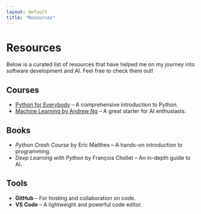 ```yaml
---
layout: default
title: "Resources"
---
```


# Resources

Below is a curated list of resources that have helped me on my journey into software development and AI. Feel free to check them out!

## Courses
- [Python for Everybody](https://www.coursera.org/specializations/python) – A comprehensive introduction to Python.
- [Machine Learning by Andrew Ng](https://www.coursera.org/learn/machine-learning) – A great starter for AI enthusiasts.

## Books
- *Python Crash Course* by Eric Matthes – A hands-on introduction to programming.
- *Deep Learning with Python* by François Chollet – An in-depth guide to AI.

## Tools
- **GitHub** – For hosting and collaboration on code.
- **VS Code** – A lightweight and powerful code editor.
